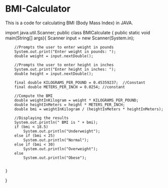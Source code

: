 # BMI-Calculator
This is a code for calculating BMI (Body Mass Index) in JAVA.

import java.util.Scanner;
public class BMICalculate {
    public static void main(String[] args){
        Scanner input = new Scanner(System.in);

        //Prompts the user to enter weight in pounds
        System.out.print("Enter weight in pounds: ");
        double weight = input.nextDouble();

        //Prompts the user to enter height in inches
        System.out.print("Enter height in inches: ");
        double height = input.nextDouble();

        final double KILOGRAMS_PER_POUND = 0.45359237;  //Constant
        final double METERS_PER_INCH = 0.0254; //constant

        //Compute the BMI
        double weightInKilogram = weight * KILOGRAMS_PER_POUND;
        double heightInMeters = height * METERS_PER_INCH;
        double bmi = weightInKilogram / (heightInMeters * heightInMeters);

        //Displaying the results
        System.out.println(" BMI is " + bmi);
        if (bmi < 18.5)
            System.out.println("Underweight");
        else if (bmi < 25)
            System.out.println("Normal");
        else if (bmi < 30)
            System.out.println("Overweight");
        else
            System.out.println("Obese");


    }
}
